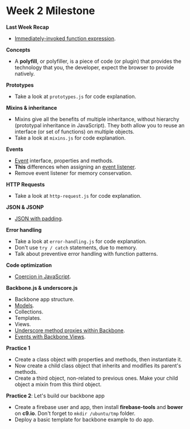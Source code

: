 Week 2 Milestone
===================

__Last Week Recap__

* [Immediately-invoked function expression](http://en.wikipedia.org/wiki/Immediately-invoked_function_expression).

__Concepts__

* A __polyfill__, or polyfiller, is a piece of code (or plugin) that provides the technology that you, the developer, expect the browser to provide natively.

__Prototypes__

* Take a look at `prototypes.js` for code explanation.

__Mixins & inheritance__

* Mixins give all the benefits of multiple inheritance, without hierarchy (prototypal inheritance in JavaScript). They both allow you to reuse an interface (or set of functions) on multiple objects.
* Take a look at `mixins.js` for code explanation.

__Events__

* [Event](https://developer.mozilla.org/en-US/docs/Web/API/Event) interface, properties and methods.
* __This__ differences when assigning an [event listener](https://developer.mozilla.org/en-US/docs/Web/API/EventTarget.addEventListener).
* Remove event listener for memory conservation.

__HTTP Requests__

* Take a look at `http-request.js` for code explanation.

__JSON & JSONP__

* [JSON with padding](http://web.ontuts.com/tutoriales/jsonp-llamadas-ajax-entre-dominios/).

__Error handling__

* Take a look at `error-handling.js` for code explanation.
* Don't use `try / catch` statements, due to memory.
* Talk about preventive error handling with function patterns.

__Code optimization__

* [Coercion in JavaScript](http://blog.taylormcgann.com/2014/01/07/coercion-javascript/).

__Backbone.js & underscore.js__

* Backbone app structure.
 * [Models](http://backbonetutorials.com/what-is-a-model/).
 * Collections.
 * Templates.
 * Views.
 * [Underscore method proxies within Backbone](http://underscorejs.org/#without).
 * [Events with Backbone Views](http://backbonejs.org/#Events-listenTo).

__Practice 1__

* Create a class object with properties and methods, then instantiate it.
* Now create a child class object that inherits and modifies its parent's methods.
* Create a third object, non-related to previous ones. Make your child object a mixin from this third object.

__Practice 2__: Let's build our backbone app

* Create a firebase user and app, then install __firebase-tools__ and __bower__ on __c9.io__. Don't forget to `mkdir /ubuntu/tmp` folder.
* Deploy a basic template for backbone example to do app.
